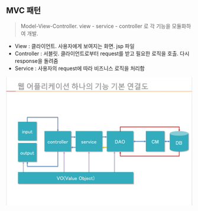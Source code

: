 ## MVC 패턴

> Model-View-Controller. view - service - controller 로 각 기능을 모듈화하여 개발.

* View : 클라이언트. 사용자에게 보여지는 화면. jsp 파일
* Controller : 서블릿. 클라이언트로부터 request를 받고 필요한 로직을 호출. 다시 response을 돌려줌
* Service : 사용자의 request에 따라 비즈니스 로직을 처리함

![MVC](md-images/MVC.PNG)
